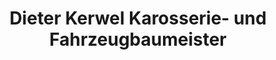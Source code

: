 ---
title: "Dieter Kerwel Karosserie- und Fahrzeugbaumeister"
url: /oldenburg/dieter-kerwel-karosserie-und-fahrzeugbaumeister/
shop: Autowerkstatt
---